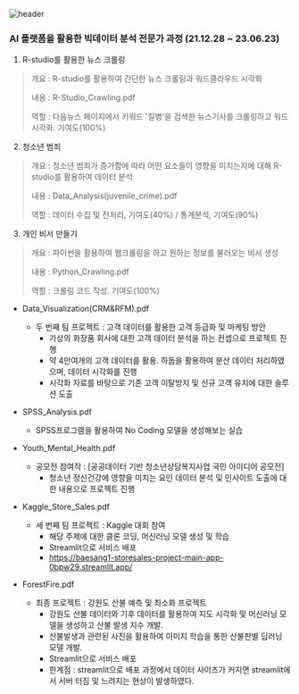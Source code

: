 ![header][def]

[def]: https://capsule-render.vercel.app/api?type=waving&color=auto&height=300&section=header&text=%20Project&fontSize=90


 
### AI 플랫폼을 활용한 빅데이터 분석 전문가 과정 (21.12.28 ~ 23.06.23)
1. R-studio를 활용한 뉴스 크롤링
  > 개요 : R-studio를 활용하여 간단한 뉴스 크롤링과 워드클라우드 시각화
  > 
  > 내용 : R-Studio_Crawling.pdf
  > 
  > 역할 : 다음뉴스 페이지에서 키워드 '질병'을 검색한 뉴스기사를 크롤링하고 워드 시각화. 기여도(100%)

 
2. 청소년 범죄
 > 개요 : 청소년 범죄가 증가함에 따라 어떤 요소들이 영향을 미치는지에 대해 R-studio를 활용하여 데이터 분석
 > 
 > 내용 : Data_Analysis(juvenile_crime).pdf
 >
 > 역할 : 데이터 수집 및 전처리, 기여도(40%) / 통계분석, 기여도(90%)
 


3. 개인 비서 만들기
 > 개요 : 파이썬을 활용하여 웹크롤링을 하고 원하는 정보를 불러오는 비서 생성
 > 
 > 내용 : Python_Crawling.pdf
 >
 > 역할 : 크롤링 코드 작성. 기여도(100%)



- Data_Visualization(CRM&RFM).pdf
  - 두 번째 팀 프로젝트 : 고객 데이터를 활용한 고객 등급화 및 마케팅 방안
    - 가상의 화장품 회사에 대한 고객 데이터 분석을 하는 컨셉으로 프로젝트 진행
    - 약 4만여개의 고객 데이터를 활용. 하둡을 활용하여 분산 데이터 처리하였으며, 데이터 시각화를 진행
    - 시각화 자료를 바탕으로 기존 고객 이탈방지 및 신규 고객 유치에 대한 솔루션 도출


- SPSS_Analysis.pdf
  - SPSS프로그램을 활용하여 No Coding 모델을 생성해보는 실습



- Youth_Mental_Health.pdf
  - 공모전 참여작 : [공공데이터 기반 청소년상담복지사업 국민 아이디어 공모전]
    - 청소년 정신건강에 영향을 미치는 요인 데이터 분석 및 인사이트 도출에 대한 내용으로 프로젝트 진행


- Kaggle_Store_Sales.pdf
  - 세 번째 팀 프로젝트 : Kaggle 대회 참여
    - 해당 주제에 대한 클론 코딩, 머신러닝 모델 생성 및 학습
    - Streamlit으로 서비스 배포
    - https://baesang1-storesales-project-main-app-0bpw29.streamlit.app/


- ForestFire.pdf
  - 최종 프로젝트 : 강원도 산불 예측 및 최소화 프로젝트
    - 강원도 산불 데이터와 기후 데이터를 활용하여 지도 시각화 및 머신러닝 모델을 생성하고 산불 발생 지수 개발.
    - 산불발생과 관련된 사진을 활용하여 이미지 학습을 통한 산불판별 딥러닝 모델 개발.
    - Streamlit으로 서비스 배포
    * 한계점 : streamlit으로 배포 과정에서 데이터 사이즈가 커지면 streamlit에서 서버 터짐 및 느려지는 현상이 발생하였다.

